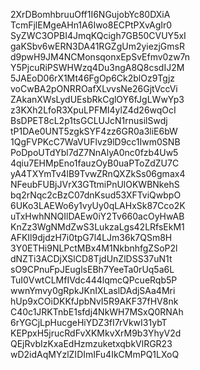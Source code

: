 2XrDBomhbruuOff1I6NGujobYc80DXiA
TcmFjlEMgeAHn1A6Iwo8ECPtPXvAgIr0
SyZWC3OPBI4JmqKQcigh7GB50CVUY5xI
gaKSbv6wERN3DA41RGZgUm2yiezjGmsR
d9pwH9JM4NCMonsqonxEpSvEfmv0zw7n
Y5PjcuRiPSWHWzq4Du3ngA8Q8csdIJ2M
5JAEoD06rX1Mt46FgOp6Ck2blOz9Tgjz
voCwBA2pONRROafXLvvsNe26GjtVccVi
ZAkanXWsLydUEsbRkCglOY6fJgLWwYp3
z3KXh2LfoR3XpuLPFMI4ylZ4d26wqOcI
BsDPET8cL2p1tsGCLUJcN1rnusilSwdj
tP1DAe0UNT5zgkSYF4zz6GR0a3liE6bW
1QgFVPKcC7WaVUFlvz9lD9cc1Iwm0SNB
PoDpoUTdYbl7dZ7NnAlyA0nc0fzb4Uw5
4qiu7EHMpEno1fauzOyB0uaPToZdZU7C
yA4TXYmTv4lB9TvwZRnQXZkSs06gmax4
NFeubFUBjJVrX3GTtmiPnUlOKWBNkehS
bq2rNqc2cBzC07dnKsud53XFTviQwbpO
6UKo3LAEWo6y1vyUy0qLAHxSk87Cco2K
uTxHwhNNQIlDAEw0iY2Tv660acOyHwAB
KnZz3WgNMdZwS3LukzaLgs42LRfsEkM1
AFKIl9djdzH7i0tpG7l4LJm36k7QSm8H
3Y0ETHi9NLPctMBx4M1NkbnhfgZSoP2l
dNZTi3ACDjXSlCD8TjdUnZlDSS37uN1t
sO9CPnuFpJEuglsEBh7YeeTa0rUq5a6L
TuI0VwtCLMfIVdc444lqmcQPcueRqb5P
wwnYmvy0gRpkJKnIXLaslDAdjSAa4Mri
hUp9xCOiDKKfJpbNvI5R9AKF37fHV8nk
C40c1JRKTnbE1sfdj4NkWH7MSxQ0RNAh
6rYGCjLpHucgeHiYDZ3fI7rVkwI31ybT
KEPpxH5jrucRdFvXKMkvXrM9b3YhyV2d
QEjRvbIzKxaEdHzmzuketxqbkVlRGR23
wD2idAqMYzlZIDImIFu4IkCMmPQ1LXoQ

